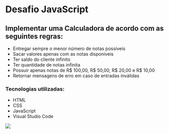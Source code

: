 # Desafio JavaScript
## Implementar uma Calculadora de acordo com as seguintes regras:

-  Entregar sempre o menor número de notas possíveis
- Sacar valores apenas com as notas disponíveis
- Ter saldo do cliente infinito
- Ter quantidade de notas infinita
- Possuir apenas notas de R$ 100,00, R$ 50,00, R$ 20,00 e R$ 10,00 
- Retornar mensagens de erro em caso de entradas inválidas 

### Tecnologias utilizadas:
- HTML
- CSS
- JavaScript
- Visual Studio Code


<img src="https://ik.imagekit.io/RafaelSekiya/2020-11-13_14-20-31_c9B283_Ez.mp4">
